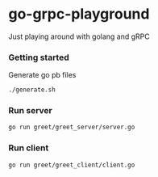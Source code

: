 # go-grpc-playground

Just playing around with golang and gRPC

### Getting started
Generate go pb files
```bash
./generate.sh
```
### Run server
```bash
go run greet/greet_server/server.go
```

### Run client
```bash
go run greet/greet_client/client.go
```
